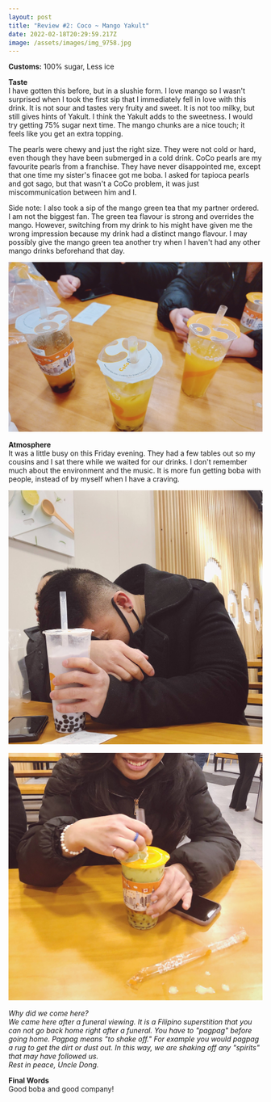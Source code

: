 ```yaml
---
layout: post
title: "Review #2: Coco ~ Mango Yakult"
date: 2022-02-18T20:29:59.217Z
image: /assets/images/img_9758.jpg
---
```

**Customs:** 100% sugar, Less ice

**Taste**\
I have gotten this before, but in a slushie form. I love mango so I wasn't surprised when I took the first sip that I immediately fell in love with this drink. It is not sour and tastes very fruity and sweet. It is not too milky, but still gives hints of Yakult. I think the Yakult adds to the sweetness. I would try getting 75% sugar next time. The mango chunks are a nice touch; it feels like you get an extra topping. 

The pearls were chewy and just the right size. They were not cold or hard, even though they have been submerged in a cold drink. CoCo pearls are my favourite pearls from a franchise. They have never disappointed me, except that one time my sister's finacee got me boba. I asked for tapioca pearls and got sago, but that wasn't a CoCo problem, it was just miscommunication between him and I.

Side note: I also took a sip of the mango green tea that my partner ordered. I am not the biggest fan. The green tea flavour is strong and overrides the mango. However, switching from my drink to his might have given me the wrong impression because my drink had a distinct mango flavour. I may possibly give the mango green tea another try when I haven't had any other mango drinks beforehand that day.

![](/assets/images/img_9870.jpg)

**Atmosphere**\
It was a little busy on this Friday evening. They had a few tables out so my cousins and I sat there while we waited for our drinks. I don't remember much about the environment and the music. It is more fun getting boba with people, instead of by myself when I have a craving.

![](/assets/images/img_9761.jpg)

![](/assets/images/img_9766.jpg)

*Why did we come here?*\
*We came here after a funeral viewing. It is a Filipino superstition that you can not go back home right after a funeral. You have to "pagpag" before going home. Pagpag means "to shake off." For example you would pagpag a rug to get the dirt or dust out. In this way, we are shaking off any "spirits" that may have followed us.*\
*Rest in peace, Uncle Dong.* 

**Final Words**\
Good boba and good company!